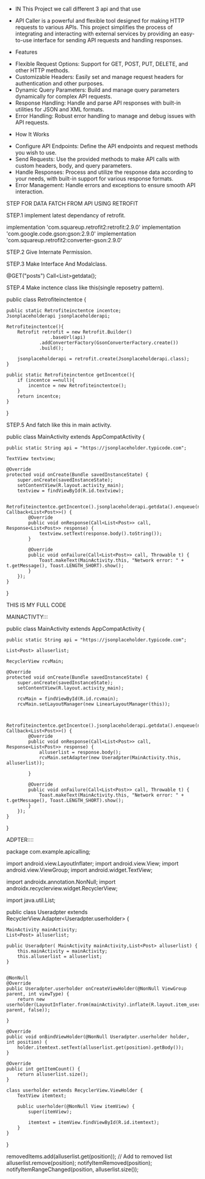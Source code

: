 * IN This Project we call different 3 api and that use 
* API Caller is a powerful and flexible tool designed for making HTTP requests to various APIs. This project simplifies the process of integrating and interacting with external services by providing an easy-to-use interface for sending API requests and handling responses.

 * Features
- Flexible Request Options: Support for GET, POST, PUT, DELETE, and other HTTP methods.
- Customizable Headers: Easily set and manage request headers for authentication and other purposes.
- Dynamic Query Parameters: Build and manage query parameters dynamically for complex API requests.
- Response Handling: Handle and parse API responses with built-in utilities for JSON and XML formats.
- Error Handling: Robust error handling to manage and debug issues with API requests.
 * How It Works
- Configure API Endpoints: Define the API endpoints and request methods you wish to use.
- Send Requests: Use the provided methods to make API calls with custom headers, body, and query parameters.
- Handle Responses: Process and utilize the response data according to your needs, with built-in support for various response formats.
- Error Management: Handle errors and exceptions to ensure smooth API interaction.

STEP FOR DATA FATCH FROM API USING RETROFIT

STEP.1
implement latest dependancy of retrofit.

  implementation 'com.squareup.retrofit2:retrofit:2.9.0'
  implementation 'com.google.code.gson:gson:2.9.0'
  implementation 'com.squareup.retrofit2:converter-gson:2.9.0'

STEP.2
Give Internate Permission.

  <uses-permission android:name="android.permission.INTERNET"/>

STEP.3
Make Interface And Modalclass.

  @GET("posts")
    Call<List<Post>>getdata();

STEP.4
Make inctence class like this(single reposetry pattern).

public class Retrofiteinctentce {

    public static Retrofiteinctentce incentce;
    Jsonplaceholderapi jsonplaceholderapi;

    Retrofiteinctentce(){
        Retrofit retrofit = new Retrofit.Builder()
                    .baseUrl(api)
                .addConverterFactory(GsonConverterFactory.create())
                .build();

        jsonplaceholderapi = retrofit.create(Jsonplaceholderapi.class);
    }

    public static Retrofiteinctentce getIncentce(){
        if (incentce ==null){
            incentce = new Retrofiteinctentce();
        }
        return incentce;
    }
}

STEP.5
And fatch like this in main activity.

public class MainActivity extends AppCompatActivity {

    public static String api = "https://jsonplaceholder.typicode.com";

    TextView textview;

    @Override
    protected void onCreate(Bundle savedInstanceState) {
        super.onCreate(savedInstanceState);
        setContentView(R.layout.activity_main);
        textview = findViewById(R.id.textview);

        Retrofiteinctentce.getIncentce().jsonplaceholderapi.getdata().enqueue(new Callback<List<Post>>() {
            @Override
            public void onResponse(Call<List<Post>> call, Response<List<Post>> response) {
                textview.setText(response.body().toString());
            }

            @Override
            public void onFailure(Call<List<Post>> call, Throwable t) {
                Toast.makeText(MainActivity.this, "Network error: " + t.getMessage(), Toast.LENGTH_SHORT).show();
            }
        });
    }
}

THIS IS MY FULL CODE  

MAINACTIVTY:::

public class MainActivity extends AppCompatActivity {

    public static String api = "https://jsonplaceholder.typicode.com";

    List<Post> alluserlist;

    RecyclerView rcvMain;

    @Override
    protected void onCreate(Bundle savedInstanceState) {
        super.onCreate(savedInstanceState);
        setContentView(R.layout.activity_main);

        rcvMain = findViewById(R.id.rcvmain);
        rcvMain.setLayoutManager(new LinearLayoutManager(this));


        Retrofiteinctentce.getIncentce().jsonplaceholderapi.getdata().enqueue(new Callback<List<Post>>() {
            @Override
            public void onResponse(Call<List<Post>> call, Response<List<Post>> response) {
                alluserlist = response.body();
                rcvMain.setAdapter(new Useradpter(MainActivity.this, alluserlist));
                
            }

            @Override
            public void onFailure(Call<List<Post>> call, Throwable t) {
                Toast.makeText(MainActivity.this, "Network error: " + t.getMessage(), Toast.LENGTH_SHORT).show();
            }
        });
    }
}


ADPTER::::

package com.example.apicalling;

import android.view.LayoutInflater;
import android.view.View;
import android.view.ViewGroup;
import android.widget.TextView;

import androidx.annotation.NonNull;
import androidx.recyclerview.widget.RecyclerView;

import java.util.List;

public class Useradpter extends RecyclerView.Adapter<Useradpter.userholder> {

    MainActivity mainActivity;
    List<Post> alluserlist;

    public Useradpter( MainActivity mainActivity,List<Post> alluserlist) {
        this.mainActivity = mainActivity;
        this.alluserlist = alluserlist;
    }


    @NonNull
    @Override
    public Useradpter.userholder onCreateViewHolder(@NonNull ViewGroup parent, int viewType) {
        return new userholder(LayoutInflater.from(mainActivity).inflate(R.layout.item_user, parent, false));

    }

    @Override
    public void onBindViewHolder(@NonNull Useradpter.userholder holder, int position) {
        holder.itemtext.setText(alluserlist.get(position).getBody());
    }

    @Override
    public int getItemCount() {
        return alluserlist.size();
    }

    class userholder extends RecyclerView.ViewHolder {
        TextView itemtext;

        public userholder(@NonNull View itemView) {
            super(itemView);

            itemtext = itemView.findViewById(R.id.itemtext);
        }
    }
}

   removedItems.add(alluserlist.get(position)); // Add to removed list
                alluserlist.remove(position);
                notifyItemRemoved(position);
                notifyItemRangeChanged(position, alluserlist.size());
